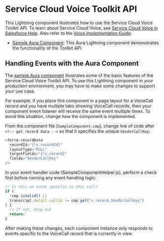 # Service Cloud Voice Toolkit API

This Lightning component illustrates how to use the Service Cloud Voice Toolkit API. To learn about Service Cloud Voice, see [Service Cloud Voice in Salesforce Help](https://help.salesforce.com/articleView?id=voice_about.htm&type=5). Also refer to the [Voice Implementation Guide](https://developer.salesforce.com/docs/atlas.en-us.voice_developer_guide.meta/voice_developer_guide/voice_intro.htm).

- [Sample Aura Component](SampleAuraComponent/): This Aura Lightning component demonstrates the functionality of the Toolkit API.

## Handling Events with the Aura Component

The [sample Aura component](SampleAuraComponent/) illustrates some of the basic features of the Service Cloud Voice Toolkit API. To use this Lightning component in your production environment, you may have to make some changes to support your use case.

For example, if you place this component in a page layout for a VoiceCall record and you have multiple tabs showing VoiceCall records, then your component event listener will receive the same event multiple times. To avoid this situation, change how the component is implemented.

From the component file (`SampleComponent.cmp`), change line of code after `<!-- get record data -->` so that it specifies the unique `VendorCallKey`:

```javascript
<force:recordData
  recordId="{!v.recordId}"
  layoutType="FULL"
  targetFields="{!v.record}"
  fields="VendorCallKey"
/>
```

In your event handler code (SampleComponentHelper.js), perform a check first before running any event handling logic:

```javascript
// Is this an event specific to this call?
if (
  !cmp.isValid() ||
  transcript.detail.callId != cmp.get("v.record.VendorCallKey")
) {
  // If not, drop out
  return;
}
```

After making these changes, each component instance only responds to events specific to the VoiceCall record that is currently in view.
